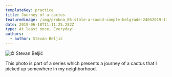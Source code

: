 ```yaml
---
templateKey: practice
title: Journey of a cactus
featuredimage: /img/probna_05-stole-a-sound-sample-belgrade-24052019-1137.jpg
date: 2019-06-18T11:11:25.282Z
type: At least once… Everyday!
authors:
  - author: Stevan Beljić
---
```

![© Stevan Beljić](/img/1.-cactus.jpg "© Stevan Beljić")

This photo is part of a series which presents a journey of a cactus that I picked up somewhere in my neighborhood.
